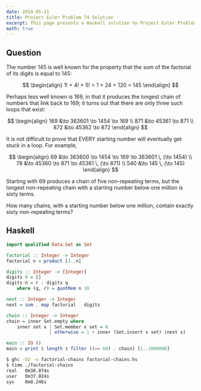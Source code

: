 ```yaml
---
date: 2014-05-21
title: Project Euler Problem 74 Solution
excerpt: This page presents a Haskell solution to Project Euler Problem 74.
math: true
---
```



## Question

The number 145 is well known for the property that the sum of the
factorial of its digits is equal to 145:

$$
\begin{align}
1! + 4! + 5! = 1 + 24 + 120 = 145
\end{align}
$$

Perhaps less well known is 169, in that it produces the longest chain of
numbers that link back to 169; it turns out that there are only three
such loops that exist:

$$
\begin{align}
169 &\to 363601 \to 1454 \to 169 \\
871 &\to 45361 \to 871 \\
872 &\to 45362 \to 872
\end{align}
$$

It is not difficult to prove that EVERY starting number will eventually
get stuck in a loop. For example,

$$
\begin{align}
69 &\to 363600 \to 1454 \to 169 \to 363601 \, (\to 1454) \\
78 &\to 45360 \to 871 \to 45361 \, (\to 871) \\
540 &\to 145 \, (\to 145)
\end{align}
$$

Starting with 69 produces a chain of five non-repeating terms, but the
longest non-repeating chain with a starting number below one million is
sixty terms.

How many chains, with a starting number below one million, contain
exactly sixty non-repeating terms?







## Haskell

```haskell
import qualified Data.Set as Set

factorial :: Integer -> Integer
factorial n = product [1..n]

digits :: Integer -> [Integer]
digits 0 = []
digits n = r : digits q
    where (q, r) = quotRem n 10

next :: Integer -> Integer
next = sum . map factorial . digits

chain :: Integer -> Integer
chain = inner Set.empty where
    inner set x | Set.member x set = 0
                | otherwise = 1 + inner (Set.insert x set) (next x)

main :: IO ()
main = print $ length $ filter ((== 60) . chain) [1..1000000]
```


```bash
$ ghc -O2 -o factorial-chains factorial-chains.hs
$ time ./factorial-chains
real   0m38.074s
user   0m37.024s
sys    0m0.246s
```


